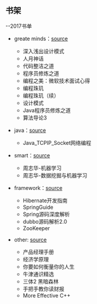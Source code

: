 ## 书架

--2017书单

+ greate minds：[source](https://github.com/camda/mybook/tree/master/minds)  
	+ 深入浅出设计模式
	+ 人月神话
	+ 代码整洁之道
	+ 程序员修炼之道
	+ 编程之美：微软技术面试心得
	+ 编程珠玑
	+ 编程珠玑（续）
	+ 设计模式
	+ Java程序员修炼之道
	+ 算法导论3

+ java：[source](https://github.com/camda/mybook/tree/master/java)
	+ Java_TCPIP_Socket网络编程

+ smart：[source](https://github.com/camda/mybook/tree/master/smart)
	+ 周志华-机器学习
	+ 周志华-数据挖掘与机器学习

+ framework：[source](https://github.com/camda/mybook/tree/master/framework)
	+ Hibernate开发指南
	+ SpringGuide
	+ Spring源码深度解析
	+ dubbo源码解析2.0
	+ ZooKeeper
	
+ other: [source](https://github.com/camda/mybook/tree/master/other)
	+ 产品经理手册
	+ 经济学原理
	+ 你要如何衡量你的人生
	+ 牛津通识精选
	+ 三体2 黑暗森林
	+ 手把手教你读财报
	+ More Effective C++
